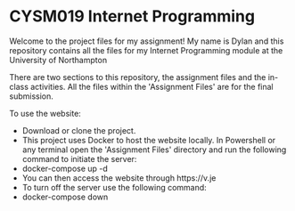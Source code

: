 <h1>CYSM019 Internet Programming</h1>
<p>Welcome to the project files for my assignment! My name is Dylan and this repository contains all the files for my Internet Programming module at the University of Northampton</p>
<p>There are two sections to this repository, the assignment files and the in-class activities. All the files within the 'Assignment Files' are for the final submission.</p>
<p>To use the website:</p>
<ul>
  <li>Download or clone the project.</li>
  <li>This project uses Docker to host the website locally. In Powershell or any terminal open the 'Assignment Files' directory and run the following command to initiate the server:</li>
  <li>docker-compose up -d</li>
  <li>You can then access the website through https://v.je</li>
  <li>To turn off the server use the following command:</li>
  <li>docker-compose down</li>
</ul>
